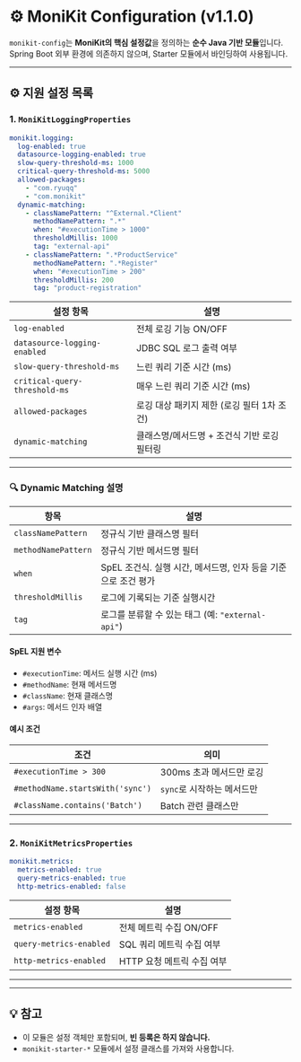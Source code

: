 # ⚙️ MoniKit Configuration (v1.1.0)

`monikit-config`는 **MoniKit의 핵심 설정값**을 정의하는 **순수 Java 기반 모듈**입니다.  
Spring Boot 외부 환경에 의존하지 않으며, Starter 모듈에서 바인딩하여 사용됩니다.

---

## ⚙️ 지원 설정 목록

### 1. `MoniKitLoggingProperties`

```yaml
monikit.logging:
  log-enabled: true
  datasource-logging-enabled: true
  slow-query-threshold-ms: 1000
  critical-query-threshold-ms: 5000
  allowed-packages:
    - "com.ryuqq"
    - "com.monikit"
  dynamic-matching:
    - classNamePattern: "^External.*Client"
      methodNamePattern: ".*"
      when: "#executionTime > 1000"
      thresholdMillis: 1000
      tag: "external-api"
    - classNamePattern: ".*ProductService"
      methodNamePattern: ".*Register"
      when: "#executionTime > 200"
      thresholdMillis: 200
      tag: "product-registration"
```

| 설정 항목 | 설명 |
|------------|------|
| `log-enabled` | 전체 로깅 기능 ON/OFF |
| `datasource-logging-enabled` | JDBC SQL 로그 출력 여부 |
| `slow-query-threshold-ms` | 느린 쿼리 기준 시간 (ms) |
| `critical-query-threshold-ms` | 매우 느린 쿼리 기준 시간 (ms) |
| `allowed-packages` | 로깅 대상 패키지 제한 (로깅 필터 1차 조건) |
| `dynamic-matching` | 클래스명/메서드명 + 조건식 기반 로깅 필터링 |

---

### 🔍 Dynamic Matching 설명

| 항목 | 설명 |
|------|------|
| `classNamePattern` | 정규식 기반 클래스명 필터 |
| `methodNamePattern` | 정규식 기반 메서드명 필터 |
| `when` | SpEL 조건식. 실행 시간, 메서드명, 인자 등을 기준으로 조건 평가 |
| `thresholdMillis` | 로그에 기록되는 기준 실행시간 |
| `tag` | 로그를 분류할 수 있는 태그 (예: `"external-api"`) |

#### SpEL 지원 변수

- `#executionTime`: 메서드 실행 시간 (ms)
- `#methodName`: 현재 메서드명
- `#className`: 현재 클래스명
- `#args`: 메서드 인자 배열

#### 예시 조건

| 조건 | 의미 |
|------|------|
| `#executionTime > 300` | 300ms 초과 메서드만 로깅 |
| `#methodName.startsWith('sync')` | `sync`로 시작하는 메서드만 |
| `#className.contains('Batch')` | Batch 관련 클래스만 |

---

### 2. `MoniKitMetricsProperties`

```yaml
monikit.metrics:
  metrics-enabled: true
  query-metrics-enabled: true
  http-metrics-enabled: false
```

| 설정 항목 | 설명 |
|------------|------|
| `metrics-enabled` | 전체 메트릭 수집 ON/OFF |
| `query-metrics-enabled` | SQL 쿼리 메트릭 수집 여부 |
| `http-metrics-enabled` | HTTP 요청 메트릭 수집 여부 |

---

---

## 💡 참고
- 이 모듈은 설정 객체만 포함되며, **빈 등록은 하지 않습니다.**
- `monikit-starter-*` 모듈에서 설정 클래스를 가져와 사용합니다.